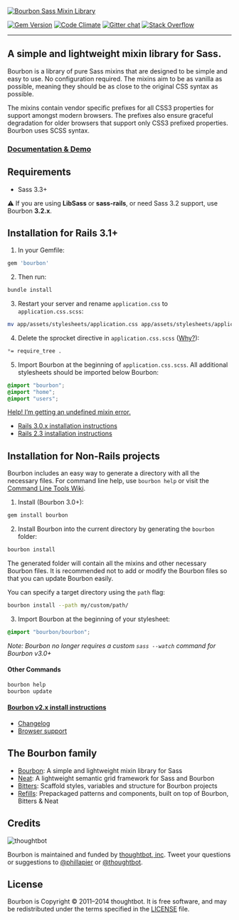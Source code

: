 [![Bourbon Sass Mixin Library](http://bourbon.io/images/shared/bourbon-logo.png)](http://bourbon.io)

[![Gem Version](http://img.shields.io/gem/v/bourbon.svg?style=flat)](https://rubygems.org/gems/bourbon)
[![Code Climate](http://img.shields.io/codeclimate/github/thoughtbot/bourbon.svg?style=flat)](https://codeclimate.com/github/thoughtbot/bourbon)
[![Gitter chat](https://img.shields.io/badge/gitter-thoughtbot/bourbon-ae3dd2.svg?style=flat)](https://gitter.im/thoughtbot/bourbon)
[![Stack Overflow](http://img.shields.io/badge/stack%20overflow-bourbon-ae3dd2.svg?style=flat)](http://stackoverflow.com/questions/tagged/bourbon)

***

## A simple and lightweight mixin library for Sass.

Bourbon is a library of pure Sass mixins that are designed to be simple and easy to use. No configuration required. The mixins aim to be as vanilla as possible, meaning they should be as close to the original CSS syntax as possible.

The mixins contain vendor specific prefixes for all CSS3 properties for support amongst modern browsers. The prefixes also ensure graceful degradation for older browsers that support only CSS3 prefixed properties. Bourbon uses SCSS syntax.

### [Documentation & Demo](http://bourbon.io)

## Requirements

- Sass 3.3+

:warning: If you are using **LibSass** or **sass-rails**, or need Sass 3.2 support, use Bourbon **3.2.x**.

## Installation for Rails 3.1+

1. In your Gemfile:

  ```ruby
  gem 'bourbon'
  ```

2. Then run:

  ```bash
  bundle install
  ```

3. Restart your server and rename `application.css` to `application.css.scss`:

  ```bash
  mv app/assets/stylesheets/application.css app/assets/stylesheets/application.css.scss
  ```

4. Delete the sprocket directive in `application.css.scss` ([Why?](https://github.com/thoughtbot/bourbon/wiki/Rails-Sprockets)):

  ```scss
  *= require_tree .
  ```

5. Import Bourbon at the beginning of `application.css.scss`. All additional stylesheets should be imported below Bourbon:

  ```scss
  @import "bourbon";
  @import "home";
  @import "users";
  ```

[Help! I’m getting an undefined mixin error.](https://github.com/thoughtbot/bourbon/wiki/Rails-Help-%5C-Undefined-mixin)

- [Rails 3.0.x installation instructions](https://github.com/thoughtbot/bourbon/wiki/Rails-3.0.x-Install)
- [Rails 2.3 installation instructions](https://github.com/thoughtbot/bourbon/wiki/Bourbon-v2.x-or-Rails-2.3-Install)

## Installation for Non-Rails projects

Bourbon includes an easy way to generate a directory with all the necessary files. For command line help, use `bourbon help` or visit the [Command Line Tools Wiki](https://github.com/thoughtbot/bourbon/wiki/Command-Line-Tools).

1. Install (Bourbon 3.0+):

  ```bash
  gem install bourbon
  ```

2. Install Bourbon into the current directory by generating the `bourbon` folder:

  ```bash
  bourbon install
  ```

  The generated folder will contain all the mixins and other necessary Bourbon files. It is recommended not to add or modify the Bourbon files so that you can update Bourbon easily.

  You can specify a target directory using the `path` flag:

  ```bash
  bourbon install --path my/custom/path/
  ```

3. Import Bourbon at the beginning of your stylesheet:

  ```scss
  @import "bourbon/bourbon";
  ```

_Note: Bourbon no longer requires a custom `sass --watch` command for Bourbon v3.0+_

#### Other Commands

```bash
bourbon help
bourbon update
```

#### [Bourbon v2.x install instructions](https://github.com/thoughtbot/bourbon/wiki/Bourbon-v2.x-or-Rails-2.3-Install)

- [Changelog](https://github.com/thoughtbot/bourbon/releases)
- [Browser support](https://github.com/thoughtbot/bourbon/wiki/Browser-Support)

## The Bourbon family

- [Bourbon](http://bourbon.io): A simple and lightweight mixin library for Sass
- [Neat](http://neat.bourbon.io): A lightweight semantic grid framework for Sass and Bourbon
- [Bitters](http://bitters.bourbon.io): Scaffold styles, variables and structure for Bourbon projects
- [Refills](http://refills.bourbon.io): Prepackaged patterns and components, built on top of Bourbon, Bitters & Neat

## Credits

![thoughtbot](http://thoughtbot.com/images/tm/logo.png)

Bourbon is maintained and funded by [thoughtbot, inc](http://thoughtbot.com). Tweet your questions or suggestions to [@phillapier](http://twitter.com/phillapier) or [@thoughtbot](https://twitter.com/thoughtbot).

## License

Bourbon is Copyright © 2011–2014 thoughtbot. It is free software, and may be redistributed under the terms specified in the [LICENSE](LICENSE.md) file.
